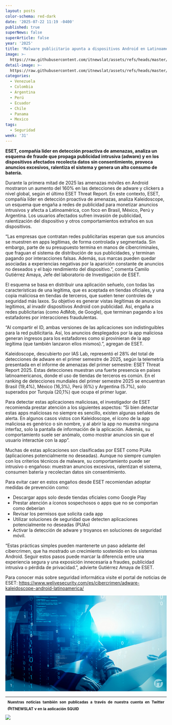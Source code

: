 ```yaml
---
layout: posts
color-schema: red-dark
date: '2025-07-22 11:19 -0400'
published: true
superNews: false
superArticle: false
year: '2025'
title: 'Malware publicitario apunta a dispositivos Android en Latinoamérica '
image: >-
  https://raw.githubusercontent.com/itnewslat/assets/refs/heads/master/img/540x320/hacker-en-codigo-p.jpg
detail-image: >-
  https://raw.githubusercontent.com/itnewslat/assets/refs/heads/master/img/1024x680/hacker-en-codigo-g.jpg
categories:
  - Venezuela
  - Colombia
  - Argentina
  - Perú
  - Ecuador
  - Chile
  - Panama
  - Mexico
tags:
  - Seguridad
week: '31'
---
```

**ESET, compañía líder en detección proactiva de amenazas, analiza un esquema de fraude que propaga publicidad intrusiva (adware) y en los dispositivos afectados recolecta datos sin consentimiento, provoca anuncios excesivos, ralentiza el sistema y genera un alto consumo de batería.**

Durante la primera mitad de 2025 las amenazas móviles en Android mostraron un aumento del 160% en las detecciones de adware y clickers a nivel global, según el último ESET Threat Report. En este contexto, ESET, compañía líder en detección proactiva de amenazas, analiza Kaleidoscope, un esquema que engaña a redes de publicidad para monetizar anuncios intrusivos y afecta a Latinoamérica, con foco en Brasil, México, Perú y Argentina. Los usuarios afectados sufren invasión de publicidad, ralentización del dispositivo y otros comportamientos extraños en sus dispositivos. 

“Las empresas que contratan redes publicitarias esperan que sus anuncios se muestren en apps legítimas, de forma controlada y segmentada. Sin embargo, parte de su presupuesto termina en manos de cibercriminales, que fraguan el sistema de distribución de sus publicidades, y terminan pagando por interacciones falsas. Además, sus marcas pueden quedar asociadas a experiencias negativas por la aparición constante de anuncios no deseados y el bajo rendimiento del dispositivo.”, comenta Camilo Gutiérrez Amaya, Jefe del laboratorio de Investigación de ESET.

El esquema se basa en distribuir una aplicación señuelo, con todas las características de una legítima, que es aceptada en tiendas oficiales, y una copia maliciosa en tiendas de terceros, que suelen tener controles de seguridad más laxos. Su objetivo es generar vistas ilegítimas de anuncios legítimos, al invadir dispositivos Android con publicidad. Así, engaña a redes publicitarias (como AdMob, de Google), que terminan pagando a los estafadores por interacciones fraudulentas. 

“Al compartir el ID, ambas versiones de las aplicaciones son indistinguibles para la red publicitaria. Así, los anuncios desplegados por la app maliciosa generan ingresos para los estafadores como si provinieran de la app legítima (que también lanzaron ellos mismos).”, agregan de ESET.

Kaleidoscope, descubierto por IAS Lab, representó el 28% del total de detecciones de adware en el primer semestre de 2025, según la telemetría presentada en el informe de amenazas del primer semestre: ESET Threat Report 2025. Estas detecciones muestran una fuerte presencia en países latinoamericanos, donde el uso de tiendas de terceros es común. En el ranking de detecciones mundiales del primer semestre 2025 se encuentran Brasil (19,4%), México (16,3%), Perú (6%) y Argentina (5.7%), solo superados por Turquía (20,1%) que ocupa el primer lugar. 

Para detectar estas aplicaciones maliciosas, el investigador de ESET recomienda prestar atención a los siguientes aspectos: “Si bien detectar estas apps maliciosas no siempre es sencillo, existen algunas señales de alerta. En algunos casos vistos con Kaleidoscope, el ícono de la app maliciosa es genérico o sin nombre, y al abrir la app no muestra ninguna interfaz, solo la pantalla de información de la aplicación. Además, su comportamiento suele ser anómalo, como mostrar anuncios sin que el usuario interactúe con la app”. 

Muchas de estas aplicaciones son clasificadas por ESET como PUAs (aplicaciones potencialmente no deseadas). Aunque no siempre cumplen con los criterios técnicos de malware, su comportamiento puede ser intrusivo o engañoso: muestran anuncios excesivos, ralentizan el sistema, consumen batería y recolectan datos sin consentimiento.

Para evitar caer en estos engaños desde ESET recomiendan adoptar medidas de prevención como:

- Descargar apps solo desde tiendas oficiales como Google Play
- Prestar atención a íconos sospechosos o apps que no se comportan como deberían
- Revisar los permisos que solicita cada app
- Utilizar soluciones de seguridad que detecten aplicaciones potencialmente no deseadas (PUAs) 
- Activar la detección de adware y troyanos en soluciones de seguridad móvil.

“Estas prácticas simples pueden mantenerte un paso adelante del cibercrimen, que ha mostrado un crecimiento sostenido en los sistemas Android. Seguir estos pasos puede marcar la diferencia entre una experiencia segura y una exposición innecesaria a fraudes, publicidad intrusiva o pérdida de privacidad.”, advierte Gutiérrez Amaya de ESET. 

Para conocer más sobre seguridad informática visite el portal de noticias de ESET: https://www.welivesecurity.com/es/cibercrimen/adware-kaleidoscope-android-latinoamerica/

![](https://raw.githubusercontent.com/itnewslat/assets/refs/heads/master/img/540x320/hacker-en-codigo-p.jpg)

<table style="height: 42px;" width="569">
<tbody>
<tr>
<td style="text-align: justify;"><sub><strong>Nuestras noticias también son publicadas a través de nuestra cuenta en Twitter <a href="https://twitter.com/itnewslat?lang=es">@ITNEWSLAT</a> y en la aplicación <a href="https://squidapp.co/en/">SQUID</a></strong></sub></td>
</tr>
</tbody>
</table>

<img src="https://tracker.metricool.com/c3po.jpg?hash=56f88a41e39ab42c063cc51676587a04"/>